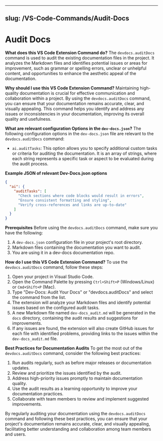 

  ---
slug: /VS-Code-Commands/Audit-Docs
---

# Audit Docs

**What does this VS Code Extension Command do?**
The `devdocs.auditDocs` command is used to audit the existing documentation files in the project. It analyzes the Markdown files and identifies potential issues or areas for improvement, such as grammar or spelling errors, unclear or unhelpful content, and opportunities to enhance the aesthetic appeal of the documentation.

**Why should I use this VS Code Extension Command?**
Maintaining high-quality documentation is crucial for effective communication and collaboration within a project. By using the `devdocs.auditDocs` command, you can ensure that your documentation remains accurate, clear, and visually appealing. This command helps you identify and address any issues or inconsistencies in your documentation, improving its overall quality and usefulness.

**What are relevant configuration Options in the `dev-docs.json`?**
The following configuration options in the `dev-docs.json` file are relevant to the `devdocs.auditDocs` command:

- `ai.auditTasks`: This option allows you to specify additional custom tasks or criteria for auditing the documentation. It is an array of strings, where each string represents a specific task or aspect to be evaluated during the audit process.

**Example JSON of relevant Dev-Docs.json options**
```json
{
  "ai": {
    "auditTasks": [
      "Check sections where code blocks would result in errors",
      "Ensure consistent formatting and styling",
      "Verify cross-references and links are up-to-date"
    ]
  }
}
```

**Prerequisites**
Before using the `devdocs.auditDocs` command, make sure you have the following:

1. A `dev-docs.json` configuration file in your project's root directory.
2. Markdown files containing the documentation you want to audit.
3. You are using it in a dev-docs documentation repo.

**How do I use this VS Code Extension Command?**
To use the `devdocs.auditDocs` command, follow these steps:

1. Open your project in Visual Studio Code.
2. Open the Command Palette by pressing `Ctrl+Shift+P` (Windows/Linux) or `Cmd+Shift+P` (Mac).
3. Type "Dev-Docs: Audit Your Docs" or "devdocs.auditDocs" and select the command from the list.
4. The extension will analyze your Markdown files and identify potential issues based on the configured audit tasks.
5. A new Markdown file named `dev-docs_audit.md` will be generated in the `docs` directory, containing the audit results and suggestions for improvements.
6. If any issues are found, the extension will also create GitHub issues for each file with identified problems, providing links to the issues within the `dev-docs_audit.md` file.

**Best Practices for Documentation Audits**
To get the most out of the `devdocs.auditDocs` command, consider the following best practices:

1. Run audits regularly, such as before major releases or documentation updates.
2. Review and prioritize the issues identified by the audit.
3. Address high-priority issues promptly to maintain documentation quality.
4. Use the audit results as a learning opportunity to improve your documentation practices.
5. Collaborate with team members to review and implement suggested improvements.

By regularly auditing your documentation using the `devdocs.auditDocs` command and following these best practices, you can ensure that your project's documentation remains accurate, clear, and visually appealing, facilitating better understanding and collaboration among team members and users.

  